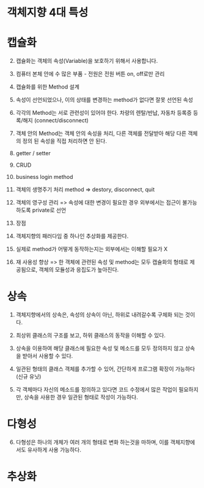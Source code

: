 # 객체지향 4대 특성

# 캡슐화

2. 캡슐화는 객체의 속성(Variable)을 보호하기 위해서 사용합니다.

3. 컴퓨터 본체 안에 수 많은 부품 - 전원은 전원 버튼 on, off로만 관리

4. 캡슐화를 위한 Method 설계

5. 속성이 선언되었으나, 이의 상태를 변경하는 method가 없다면 잘못 선언된 속성

6. 각각의 Method는 서로 관련성이 있어야 한다. 차량의 렌탈/반납, 자동차 등록증 등록/해지 (connect/disconnect)

7. 객체 안의 Method는 객체 안의 속성을 처리, 다른 객체를 전달받아 해당 다른 객체의 정의 된 속성을 직접 처리하면 안 된다.

8. getter / setter

9. CRUD

10. business login method

11. 객체의 생명주기 처리 method => destory, disconnect, quit

12. 객체의 영구성 관리 => 속성에 대한 변경이 필요한 경우 외부에서는 접근이 불가능 하도록 private로 선언

13. 장점

14. 객체지향의 패러다임 중 하나인 추상화를 제공한다.

15. 실제로 method가 어떻게 동작하는지는 외부에서는 이해할 필요가 X

16. 재 사용성 향상 => 한 객체에 관련된 속성 및 method는 모두 캡슐화의 형태로 제공됨으로, 객체의 모듈성과 응집도가 높아진다.

# 상속

1. 객체지향에서의 상속은, 속성의 상속이 아닌, 하위로 내려갈수록 구체화 되는 것이다.

2. 최상위 클래스의 구조를 보고, 하위 클래스의 동작을 이해할 수 있다.

3. 상속을 이용하여 해당 클래스에 필요한 속성 및 메소드를 모두 정의하지 않고 상속을 받아서 사용할 수 있다.

4. 일관된 형태의 클래스 객체를 추가할 수 있어, 간단하게 프로그램 확장이 가능하다 (신규 유닛)

5. 각 객체마다 자신의 메소드를 정의하고 있다면 코드 수정에서 많은 작업이 필요하지만, 상속을 사용한 경우 일관된 형태로 작성이 가능하다.

# 다형성

6. 다형성은 하나의 개체가 여러 개의 형태로 변화 하는것을 마하며, 이를 객체지향에서도 유사하게 사용 가능하다.

# 추상화 
